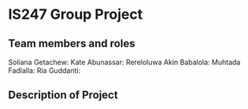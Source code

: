 # IS247 Group Project

## Team members and roles
Soliana Getachew:
Kate Abunassar:
Rereloluwa Akin Babalola:
Muhtada Fadlalla:
Ria Guddanti:

## Description of Project





